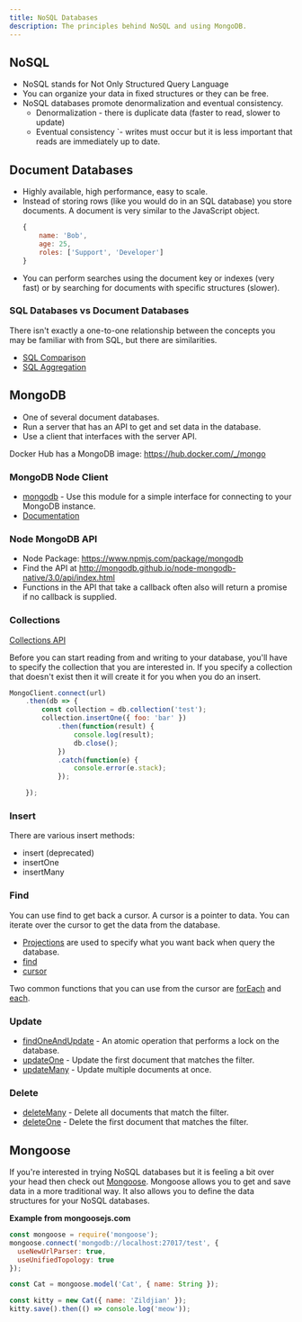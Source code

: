 ```yaml
---
title: NoSQL Databases
description: The principles behind NoSQL and using MongoDB.
---
```


## NoSQL

- NoSQL stands for Not Only Structured Query Language
- You can organize your data in fixed structures or they can be free.
- NoSQL databases promote denormalization and eventual consistency.
    - Denormalization - there is duplicate data (faster to read, slower to update)
    - Eventual consistency `- writes must occur but it is less important that reads are immediately up to date.

## Document Databases

- Highly available, high performance, easy to scale.
- Instead of storing rows (like you would do in an SQL database) you store documents. A document is very similar to the JavaScript object.
    ```js
    {
        name: 'Bob',
        age: 25,
        roles: ['Support', 'Developer']
    }
    ```
- You can perform searches using the document key or indexes (very fast) or by searching for documents with specific structures (slower).

### SQL Databases vs Document Databases

There isn't exactly a one-to-one relationship between the concepts you may be familiar with from SQL, but there are similarities.

- [SQL Comparison](https://docs.mongodb.org/manual/reference/sql-comparison/)
- [SQL Aggregation](https://docs.mongodb.org/manual/reference/sql-aggregation-comparison/)

## MongoDB

- One of several document databases.
- Run a server that has an API to get and set data in the database.
- Use a client that interfaces with the server API.

Docker Hub has a MongoDB image: https://hub.docker.com/_/mongo

### MongoDB Node Client

- [mongodb](https://www.npmjs.com/package/mongodb) - Use this module for a simple interface for connecting to your MongoDB instance.
- [Documentation](http://mongodb.github.io/node-mongodb-native/)

### Node MongoDB API

- Node Package: https://www.npmjs.com/package/mongodb
- Find the API at http://mongodb.github.io/node-mongodb-native/3.0/api/index.html
- Functions in the API that take a callback often also will return a promise if no callback is supplied.

### Collections

[Collections API](http://mongodb.github.io/node-mongodb-native/3.0/api/Collection.html)

Before you can start reading from and writing to your database, you'll have to specify the collection that you are interested in. If you specify a collection that doesn't exist then it will create it for you when you do an insert.

```js
MongoClient.connect(url)
    .then(db => {
        const collection = db.collection('test');
        collection.insertOne({ foo: 'bar' })
            .then(function(result) {
                console.log(result);
                db.close();
            })
            .catch(function(e) {
                console.error(e.stack);
            });

    });
```

### Insert

There are various insert methods:

- insert (deprecated)
- insertOne
- insertMany

### Find

You can use find to get back a cursor. A cursor is a pointer to data. You can iterate over the cursor to get the data from the database.

- [Projections](http://mongodb.github.io/node-mongodb-native/3.0/tutorials/projections/) are used to specify what you want back when query the database.
- [find](http://mongodb.github.io/node-mongodb-native/3.0/api/Collection.html#find)
- [cursor](http://mongodb.github.io/node-mongodb-native/3.0/api/Cursor.html)

Two common functions that you can use from the cursor are [forEach](http://mongodb.github.io/node-mongodb-native/3.0/api/Cursor.html#forEach) and [each](http://mongodb.github.io/node-mongodb-native/3.0/api/Cursor.html#each).

### Update

- [findOneAndUpdate](http://mongodb.github.io/node-mongodb-native/3.0/api/Collection.html#findOneAndUpdate) - An atomic operation that performs a lock on the database.
- [updateOne](http://mongodb.github.io/node-mongodb-native/3.0/api/Collection.html#updateOne) - Update the first document that matches the filter.
- [updateMany](http://mongodb.github.io/node-mongodb-native/3.0/api/Collection.html#updateMany) - Update multiple documents at once.

### Delete

- [deleteMany](http://mongodb.github.io/node-mongodb-native/3.0/api/Collection.html#deleteMany) - Delete all documents that match the filter.
- [deleteOne](http://mongodb.github.io/node-mongodb-native/3.0/api/Collection.html#deleteOne) - Delete the first document that matches the filter.

## Mongoose

If you're interested in trying NoSQL databases but it is feeling a bit over your head then check out [Mongoose](https://www.npmjs.com/package/mongoose). Mongoose allows you to get and save data in a more traditional way. It also allows you to define the data structures for your NoSQL databases.

**Example from mongoosejs.com**

```js
const mongoose = require('mongoose');
mongoose.connect('mongodb://localhost:27017/test', {
  useNewUrlParser: true,
  useUnifiedTopology: true
});

const Cat = mongoose.model('Cat', { name: String });

const kitty = new Cat({ name: 'Zildjian' });
kitty.save().then(() => console.log('meow'));
```